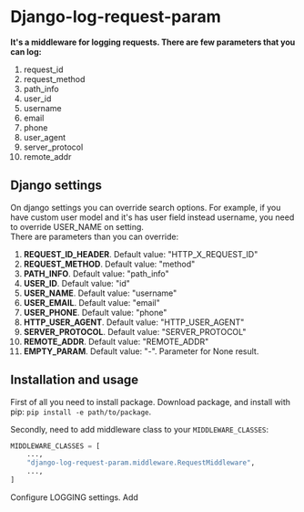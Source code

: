Django-log-request-param
========================
**It's a middleware for logging requests. There are few parameters that you can log:**
1. request_id
2. request_method
3. path_info
4. user_id
5. username
6. email
7. phone
8. user_agent
9. server_protocol
10. remote_addr


Django settings
---------------
On django settings you can override search options. For example, if you have custom user model and it's has user
field instead username, you need to override USER_NAME on setting.
<br>
There are parameters than you can override:

1. **REQUEST_ID_HEADER**. Default value: "HTTP_X_REQUEST_ID"
2. **REQUEST_METHOD**. Default value: "method"
3. **PATH_INFO**. Default value: "path_info"
4. **USER_ID**. Default value: "id"
5. **USER_NAME**. Default value: "username"
6. **USER_EMAIL**. Default value: "email"
7. **USER_PHONE**. Default value: "phone"
8. **HTTP_USER_AGENT**. Default value: "HTTP_USER_AGENT"
9. **SERVER_PROTOCOL**. Default value: "SERVER_PROTOCOL"
10. **REMOTE_ADDR**. Default value: "REMOTE_ADDR"
11. **EMPTY_PARAM**. Default value: "-". Parameter for None result.

Installation and usage
----------------------

First of all you need to install package. Download package, and install with pip: `pip install -e path/to/package`.

Secondly, need to add middleware class to your `MIDDLEWARE_CLASSES`:
```python
MIDDLEWARE_CLASSES = [
    ...,
    "django-log-request-param.middleware.RequestMiddleware",
    ...,
]
```

Configure LOGGING settings. Add 
